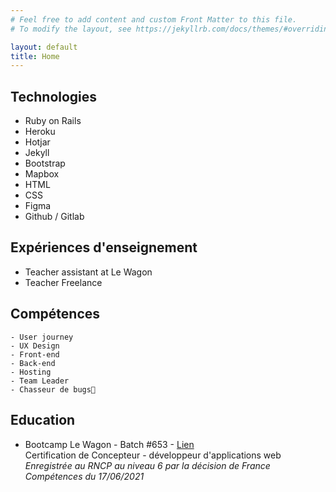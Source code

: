 ```yaml
---
# Feel free to add content and custom Front Matter to this file.
# To modify the layout, see https://jekyllrb.com/docs/themes/#overriding-theme-defaults

layout: default
title: Home
---
```





  ## Technologies

  - Ruby on Rails
  - Heroku
  - Hotjar
  - Jekyll
  - Bootstrap
  - Mapbox
  - HTML
  - CSS
  - Figma
  - Github / Gitlab

  ## Expériences d'enseignement

  - Teacher assistant at Le Wagon
  - Teacher Freelance



  ## Compétences
    - User journey
    - UX Design
    - Front-end
    - Back-end
    - Hosting
    - Team Leader
    - Chasseur de bugs🐞

  ## Education

  - Bootcamp Le Wagon - Batch #653 - [Lien](https://kitt.lewagon.com/alumni/cthonney)\
  Certification de Concepteur - développeur d'applications web\
  *Enregistrée au RNCP au niveau 6 par la décision de France Compétences du 17/06/2021*


